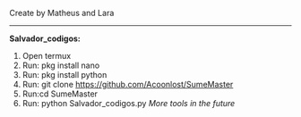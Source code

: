 Create by Matheus and Lara
_______________________________________________________________________________________________________________________________________________________________________________________________________________________
**Salvador_codigos:**
1. Open termux
2. Run: pkg install nano
3. Run: pkg install python
4. Run: git clone https://github.com/Acoonlost/SumeMaster
5. Run:cd SumeMaster
6. Run: python Salvador_codigos.py
*More tools in the future*
